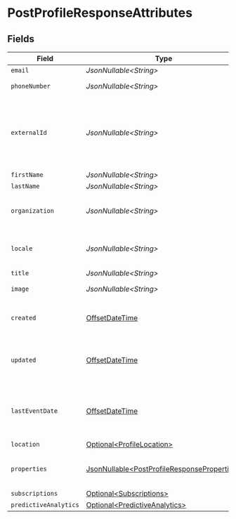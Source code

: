 # PostProfileResponseAttributes


## Fields

| Field                                                                                                                                                                                | Type                                                                                                                                                                                 | Required                                                                                                                                                                             | Description                                                                                                                                                                          | Example                                                                                                                                                                              |
| ------------------------------------------------------------------------------------------------------------------------------------------------------------------------------------ | ------------------------------------------------------------------------------------------------------------------------------------------------------------------------------------ | ------------------------------------------------------------------------------------------------------------------------------------------------------------------------------------ | ------------------------------------------------------------------------------------------------------------------------------------------------------------------------------------ | ------------------------------------------------------------------------------------------------------------------------------------------------------------------------------------ |
| `email`                                                                                                                                                                              | *JsonNullable\<String>*                                                                                                                                                              | :heavy_minus_sign:                                                                                                                                                                   | Individual's email address                                                                                                                                                           | sarah.mason@klaviyo-demo.com                                                                                                                                                         |
| `phoneNumber`                                                                                                                                                                        | *JsonNullable\<String>*                                                                                                                                                              | :heavy_minus_sign:                                                                                                                                                                   | Individual's phone number in E.164 format                                                                                                                                            | +15005550006                                                                                                                                                                         |
| `externalId`                                                                                                                                                                         | *JsonNullable\<String>*                                                                                                                                                              | :heavy_minus_sign:                                                                                                                                                                   | A unique identifier used by customers to associate Klaviyo profiles with profiles in an external system, such as a point-of-sale system. Format varies based on the external system. |                                                                                                                                                                                      |
| `firstName`                                                                                                                                                                          | *JsonNullable\<String>*                                                                                                                                                              | :heavy_minus_sign:                                                                                                                                                                   | Individual's first name                                                                                                                                                              | Sarah                                                                                                                                                                                |
| `lastName`                                                                                                                                                                           | *JsonNullable\<String>*                                                                                                                                                              | :heavy_minus_sign:                                                                                                                                                                   | Individual's last name                                                                                                                                                               | Mason                                                                                                                                                                                |
| `organization`                                                                                                                                                                       | *JsonNullable\<String>*                                                                                                                                                              | :heavy_minus_sign:                                                                                                                                                                   | Name of the company or organization within the company for whom the individual works                                                                                                 | Example Corporation                                                                                                                                                                  |
| `locale`                                                                                                                                                                             | *JsonNullable\<String>*                                                                                                                                                              | :heavy_minus_sign:                                                                                                                                                                   | The locale of the profile, in the IETF BCP 47 language tag format like (ISO 639-1/2)-(ISO 3166 alpha-2)                                                                              | en-US                                                                                                                                                                                |
| `title`                                                                                                                                                                              | *JsonNullable\<String>*                                                                                                                                                              | :heavy_minus_sign:                                                                                                                                                                   | Individual's job title                                                                                                                                                               | Regional Manager                                                                                                                                                                     |
| `image`                                                                                                                                                                              | *JsonNullable\<String>*                                                                                                                                                              | :heavy_minus_sign:                                                                                                                                                                   | URL pointing to the location of a profile image                                                                                                                                      | https://images.pexels.com/photos/3760854/pexels-photo-3760854.jpeg                                                                                                                   |
| `created`                                                                                                                                                                            | [OffsetDateTime](https://docs.oracle.com/javase/8/docs/api/java/time/OffsetDateTime.html)                                                                                            | :heavy_minus_sign:                                                                                                                                                                   | Date and time when the profile was created, in ISO 8601 format (YYYY-MM-DDTHH:MM:SS.mmmmmm)                                                                                          | 2022-11-08T00:00:00+00:00                                                                                                                                                            |
| `updated`                                                                                                                                                                            | [OffsetDateTime](https://docs.oracle.com/javase/8/docs/api/java/time/OffsetDateTime.html)                                                                                            | :heavy_minus_sign:                                                                                                                                                                   | Date and time when the profile was last updated, in ISO 8601 format (YYYY-MM-DDTHH:MM:SS.mmmmmm)                                                                                     | 2022-11-08T00:00:00+00:00                                                                                                                                                            |
| `lastEventDate`                                                                                                                                                                      | [OffsetDateTime](https://docs.oracle.com/javase/8/docs/api/java/time/OffsetDateTime.html)                                                                                            | :heavy_minus_sign:                                                                                                                                                                   | Date and time of the most recent event the triggered an update to the profile, in ISO 8601 format (YYYY-MM-DDTHH:MM:SS.mmmmmm)                                                       | 2022-11-08T00:00:00+00:00                                                                                                                                                            |
| `location`                                                                                                                                                                           | [Optional\<ProfileLocation>](../../models/components/ProfileLocation.md)                                                                                                             | :heavy_minus_sign:                                                                                                                                                                   | N/A                                                                                                                                                                                  |                                                                                                                                                                                      |
| `properties`                                                                                                                                                                         | [JsonNullable\<PostProfileResponseProperties>](../../models/components/PostProfileResponseProperties.md)                                                                             | :heavy_minus_sign:                                                                                                                                                                   | An object containing key/value pairs for any custom properties assigned to this profile                                                                                              | {<br/>"pseudonym": "Dr. Octopus"<br/>}                                                                                                                                               |
| `subscriptions`                                                                                                                                                                      | [Optional\<Subscriptions>](../../models/components/Subscriptions.md)                                                                                                                 | :heavy_minus_sign:                                                                                                                                                                   | N/A                                                                                                                                                                                  |                                                                                                                                                                                      |
| `predictiveAnalytics`                                                                                                                                                                | [Optional\<PredictiveAnalytics>](../../models/components/PredictiveAnalytics.md)                                                                                                     | :heavy_minus_sign:                                                                                                                                                                   | N/A                                                                                                                                                                                  |                                                                                                                                                                                      |